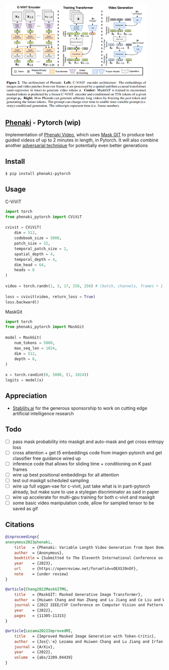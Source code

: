 <img src="./phenaki.png" width="450px"></img>

## <a href="https://en.wikipedia.org/wiki/Phenakistiscope">Phenaki</a> - Pytorch (wip)

Implementation of <a href="https://phenaki.video/">Phenaki Video</a>, which uses <a href="https://arxiv.org/abs/2202.04200">Mask GIT</a> to produce text guided videos of up to 2 minutes in length, in Pytorch. It will also combine another <a href="https://arxiv.org/abs/2209.04439">adversarial technique</a> for potentially even better generations

## Install

```bash
$ pip install phenaki-pytorch
```

## Usage

C-ViViT

```python
import torch
from phenaki_pytorch import CViViT

cvivit = CViViT(
    dim = 512,
    codebook_size = 5000,
    patch_size = 32,
    temporal_patch_size = 2,
    spatial_depth = 4,
    temporal_depth = 4,
    dim_head = 64,
    heads = 8
)

video = torch.randn(1, 3, 17, 256, 256) # (batch, channels, frames + 1 leading frame, image height, image width)

loss = cvivit(video, return_loss = True)
loss.backward()
```

MaskGit

```python
import torch
from phenaki_pytorch import MaskGit

model = MaskGit(
    num_tokens = 5000,
    max_seq_len = 1024,
    dim = 512,
    depth = 6,
)

x = torch.randint(0, 5000, (1, 1024))
logits = model(x)
```

## Appreciation

- <a href="https://stability.ai/">Stability.ai</a> for the generous sponsorship to work on cutting edge artificial intelligence research

## Todo

- [ ] pass mask probability into maskgit and auto-mask and get cross entropy loss
- [ ] cross attention + get t5 embeddings code from imagen-pytorch and get classifier free guidance wired up
- [ ] inference code that allows for sliding time + conditioning on K past frames
- [ ] wire up best positional embeddings for all attention
- [ ] test out maskgit scheduled sampling
- [ ] wire up full vqgan-vae for c-vivit, just take what is in parti-pytorch already, but make sure to use a stylegan discriminator as said in paper
- [ ] wire up accelerate for multi-gpu training for both c-vivit and maskgit
- [ ] some basic video manipulation code, allow for sampled tensor to be saved as gif

## Citations

```bibtex
@inproceedings{
anonymous2023phenaki,
    title   = {Phenaki: Variable Length Video Generation from Open Domain Textual Descriptions},
    author  = {Anonymous},
    booktitle = {Submitted to The Eleventh International Conference on Learning Representations },
    year    = {2023},
    url     = {https://openreview.net/forum?id=vOEXS39nOF},
    note    = {under review}
}
```

```bibtex
@article{Chang2022MaskGITMG,
    title   = {MaskGIT: Masked Generative Image Transformer},
    author  = {Huiwen Chang and Han Zhang and Lu Jiang and Ce Liu and William T. Freeman},
    journal = {2022 IEEE/CVF Conference on Computer Vision and Pattern Recognition (CVPR)},
    year    = {2022},
    pages   = {11305-11315}
}
```

```bibtex
@article{Lezama2022ImprovedMI,
    title   = {Improved Masked Image Generation with Token-Critic},
    author  = {Jos{\'e} Lezama and Huiwen Chang and Lu Jiang and Irfan Essa},
    journal = {ArXiv},
    year    = {2022},
    volume  = {abs/2209.04439}
}
```
